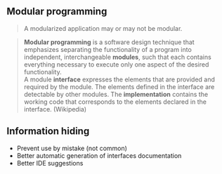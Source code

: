 ## Modular programming

> A modularized application may or may not be modular.

> **Modular programming** is a software design technique that emphasizes separating the functionality of a program into independent, interchangeable **modules**, such that each contains everything necessary to execute only one aspect of the desired functionality.  
> A module **interface** expresses the elements that are provided and required by the module. The elements defined in the interface are detectable by other modules. The **implementation** contains the working code that corresponds to the elements declared in the interface. (Wikipedia)

## Information hiding

- Prevent use by mistake (not common)
- Better automatic generation of interfaces documentation
- Better IDE suggestions
